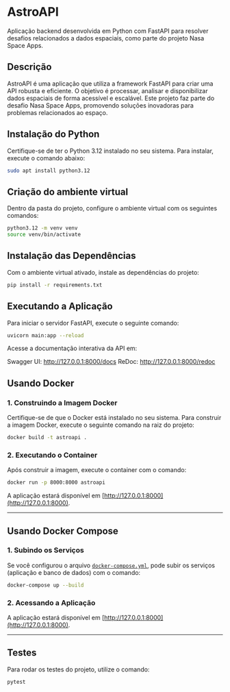 # AstroAPI
Aplicação backend desenvolvida em Python com FastAPI para resolver desafios relacionados a dados espaciais, como parte do projeto Nasa Space Apps.

## Descrição
AstroAPI é uma aplicação que utiliza a framework FastAPI para criar uma API robusta e eficiente. O objetivo é processar, analisar e disponibilizar dados espaciais de forma acessível e escalável. Este projeto faz parte do desafio Nasa Space Apps, promovendo soluções inovadoras para problemas relacionados ao espaço.


## Instalação do Python
Certifique-se de ter o Python 3.12 instalado no seu sistema. Para instalar, execute o comando abaixo:

```bash
sudo apt install python3.12
```

## Criação do ambiente virtual

Dentro da pasta do projeto, configure o ambiente virtual com os seguintes comandos:

```bash
python3.12 -m venv venv
source venv/bin/activate
```

## Instalação das Dependências
Com o ambiente virtual ativado, instale as dependências do projeto:

```bash
pip install -r requirements.txt
```

## Executando a Aplicação

Para iniciar o servidor FastAPI, execute o seguinte comando:

```bash
uvicorn main:app --reload
```
Acesse a documentação interativa da API em:

Swagger UI: http://127.0.0.1:8000/docs
ReDoc: http://127.0.0.1:8000/redoc


## Usando Docker

### 1. Construindo a Imagem Docker
Certifique-se de que o Docker está instalado no seu sistema. Para construir a imagem Docker, execute o seguinte comando na raiz do projeto:

```bash
docker build -t astroapi .
```

### 2. Executando o Container
Após construir a imagem, execute o container com o comando:

```bash
docker run -p 8000:8000 astroapi
```

A aplicação estará disponível em [http://127.0.0.1:8000](http://127.0.0.1:8000).

---

## Usando Docker Compose

### 1. Subindo os Serviços
Se você configurou o arquivo [`docker-compose.yml`](), pode subir os serviços (aplicação e banco de dados) com o comando:

```bash
docker-compose up --build
```

### 2. Acessando a Aplicação
A aplicação estará disponível em [http://127.0.0.1:8000](http://127.0.0.1:8000).

---

## Testes
Para rodar os testes do projeto, utilize o comando:

```bash
pytest
```







